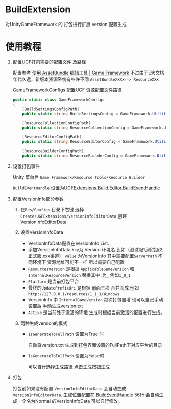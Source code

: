 # BuildExtension

对UnityGameFramework 的 打包进行扩展  version 配置生成

# 使用教程

1. 配置UGF打包需要的配置文件 及路径

   配置参考 [使用 AssetBundle 编辑工具 | Game Framework](https://gameframework.cn/uncategorized/使用-assetbundle-编辑器/)  不过由于E大文档年代久远，新版本资源系统有些许不同   `AssetBundleXXXX--> ResourceXXX `  

   [GameFrameworkConfigs](./Editor/GameFrameworkConfigs.cs) 配置UGF 资源配置文件路径

   ```csharp
   public static class GameFrameworkConfigs
   {
       [BuildSettingsConfigPath]
       public static string BuildSettingsConfig = GameFramework.Utility.Path.GetRegularPath(Path.Combine(Application.dataPath, "Res/Configs/BuildSettings.xml"));
   
       [ResourceCollectionConfigPath]
       public static string ResourceCollectionConfig = GameFramework.Utility.Path.GetRegularPath(Path.Combine(Application.dataPath, "Res/Configs/ResourceCollection.xml"));
   
       [ResourceEditorConfigPath]
       public static string ResourceEditorConfig = GameFramework.Utility.Path.GetRegularPath(Path.Combine(Application.dataPath, "Res/Configs/ResourceEditor.xml"));
   
       [ResourceBuilderConfigPath]
       public static string ResourceBuilderConfig = GameFramework.Utility.Path.GetRegularPath(Path.Combine(Application.dataPath, "Res/Configs/ResourceBuilder.xml"));
   ```

2. 设置打包事件

   Unity 菜单栏 `Game Framework/Resource Tools/Resource Builder`

   `BuildEventHandle` 设置为[UGFExtensions.Build.Editor.BuildEventHandle](./Editor/BuildEventHandle.cs) 

3. 配置VersionInfo部分参数

   1. 在`Res/Configs` 目录下右键 选择`Create/UGFExtensions/VersionInfoEditorData` 创建VersionInfoEditorData

   2. 设置VersionInfoData
      * VersionInfoData配置在VersionInfo List.
      * 添加VersionInfoData   `Key`为 Version 环境名 比如（测试服1,测试服2,正式服,xxx渠道）
        `value` 为VersionInfo 其中需要配置`ServerPath` 不同环境下 资源地址可能不一样 所以需要自己配置
      * `ResourcesVersion` 是根据 `ApplicableGameVersion` 和 `InternalResourceVersion`  替换其中`.`为`_`   例如`1_0_1` 
      * `Platform` 是当前打包平台 
      * 最终的`UpdatePrefixUri` 是根据 前面三项 合并而成 例如`http://127.0.0.1/resources/1_1_1/Windows`
      * VersionInfo 中 `InternalGameVersion` 每次打包自增 也可以自己手动设置后 手动生成version.txt
      * `Active` 是当前处于激活的环境  生成时根据当前激活的配置进行生成。
   3. 两种生成version的模式 

      * `IsGenerateToFullPath`  设置为True 时 

        自动将version.txt 生成到打包界面设置的FullPath下对应平台的目录

      * `IsGenerateToFullPath`  设置为False时

        可以自行选择生成路径 点击生成按钮生成

4. 打包

   打包前如果没有配置 `VersionInfoEditorData` 会自动生成 `VersionInfoEditorData`.  生成位置配置在 [BuildEventHandle](./Editor/BuildEventHandle.cs)  56行
   会自动生成一个名为Normal 的VersionInfoData 可以自行修改。
